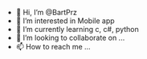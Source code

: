 - 👋 Hi, I’m @BartPrz
- 👀 I’m interested in Mobile app
- 🌱 I’m currently learning c, c#, python
- 💞️ I’m looking to collaborate on ...
- 📫 How to reach me ...

<!---
BartPrz/BartPrz is a ✨ special ✨ repository because its `README.md` (this file) appears on your GitHub profile.
You can click the Preview link to take a look at your changes.
--->
